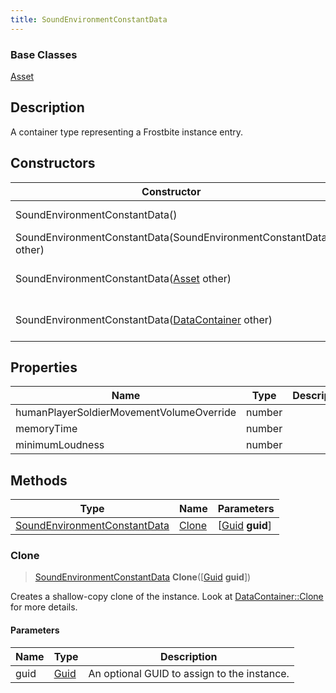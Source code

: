 ```yaml
---
title: SoundEnvironmentConstantData
---
```

### Base Classes

[Asset](Asset)

## Description

A container type representing a Frostbite instance entry.

## Constructors

| Constructor                                                                             | Description                                                                                                                                     |
| --------------------------------------------------------------------------------------- | ----------------------------------------------------------------------------------------------------------------------------------------------- |
| SoundEnvironmentConstantData()                                                          | Create a new instance of this container type.                                                                                                   |
| SoundEnvironmentConstantData(SoundEnvironmentConstantData other)                        | Create a reference copy of an instance of the same type.                                                                                        |
| SoundEnvironmentConstantData([Asset](Asset) other)                                      | Upcast an instance of type [Asset](Asset) to [SoundEnvironmentConstantData](SoundEnvironmentConstantData).                                      |
| SoundEnvironmentConstantData([DataContainer](/vext/ref/shared/class/datacontainer) other) | Upcast an instance of type [DataContainer](/vext/ref/shared/class/datacontainer) to [SoundEnvironmentConstantData](SoundEnvironmentConstantData). |

## Properties

| Name                                     | Type   | Description |
| ---------------------------------------- | ------ | ----------- |
| humanPlayerSoldierMovementVolumeOverride | number |             |
| memoryTime                               | number |             |
| minimumLoudness                          | number |             |

## Methods

| Type                                                         | Name            | Parameters                                     |
| ------------------------------------------------------------ | --------------- | ---------------------------------------------- |
| [SoundEnvironmentConstantData](SoundEnvironmentConstantData) | [Clone](#clone) | \[[Guid](/vext/ref/shared/class/guid) **guid**\] |

### Clone

> [SoundEnvironmentConstantData](SoundEnvironmentConstantData) **Clone**(\[[Guid](/vext/ref/shared/class/guid) **guid**\])

Creates a shallow-copy clone of the instance. Look at [DataContainer::Clone](/vext/ref/shared/class/datacontainer#clone) for more details.

#### Parameters

| Name | Type         | Description                                 |
| ---- | ------------ | ------------------------------------------- |
| guid | [Guid](Guid) | An optional GUID to assign to the instance. |

